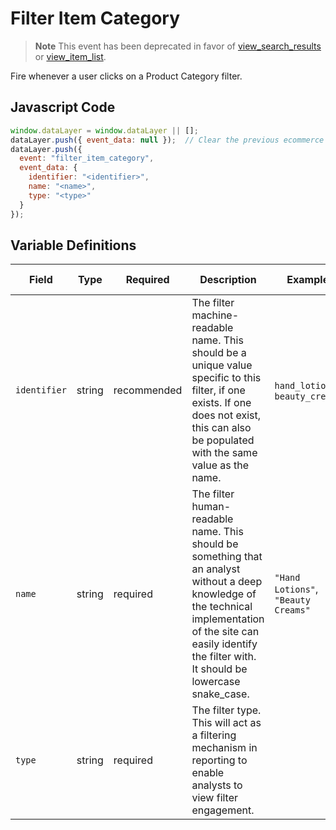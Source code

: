 # Filter Item Category

> **Note**
> This event has been deprecated in favor of [view_search_results](../search/view_search_results.md) or [view_item_list](./view_item_list.md).

Fire whenever a user clicks on a Product Category filter.

## Javascript Code

```js
window.dataLayer = window.dataLayer || [];
dataLayer.push({ event_data: null });  // Clear the previous ecommerce object.
dataLayer.push({
  event: "filter_item_category",
  event_data: {
    identifier: "<identifier>",
    name: "<name>",
    type: "<type>"
  }
});
```

## Variable Definitions

|Field|Type|Required|Description|Example|Pattern|Min Length|Max Length|Minimum|Maximum|Multiple Of|
|---|---|---|---|---|---|---|---|---|---|---|
|`identifier`|string|recommended|The filter machine-readable name. This should be a unique value specific to this filter, if one exists. If one does not exist, this can also be populated with the same value as the name.|`hand_lotions`, `beauty_creams`|
|`name`|string|required|The filter human-readable name. This should be something that an analyst without a deep knowledge of the technical implementation of the site can easily identify the filter with. It should be lowercase snake_case.|`"Hand Lotions"`, `"Beauty Creams"`|		
|`type`|string|required|The filter type. This will act as a filtering mechanism in reporting to enable analysts to view filter engagement.|